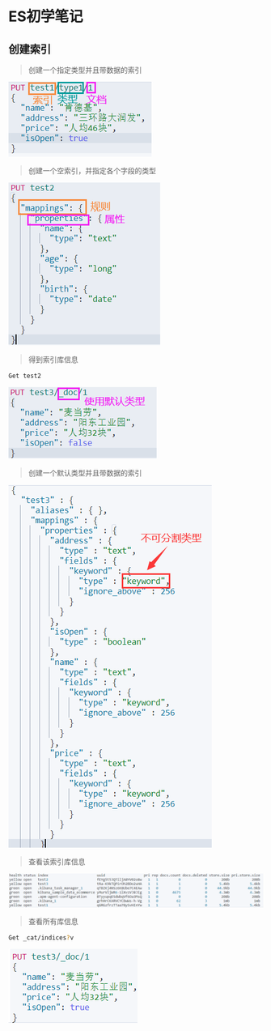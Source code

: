 # ES初学笔记

## 创建索引

> 创建一个指定类型并且带数据的索引

![Screenshot](ES-CRUD/res1.png)

> 创建一个空索引，并指定各个字段的类型

![Screenshot](ES-CRUD/res2.png)

> 得到索引库信息

``` Bash
Get test2
```

![Screenshot](ES-CRUD/res3.png)

> 创建一个默认类型并且带数据的索引

![Screenshot](ES-CRUD/res4.png)

> 查看该索引库信息

![Screenshot](ES-CRUD/res5.png)

> 查看所有库信息

``` Bash
Get _cat/indices?v
```

![Screenshot](ES-CRUD/res6.png)
